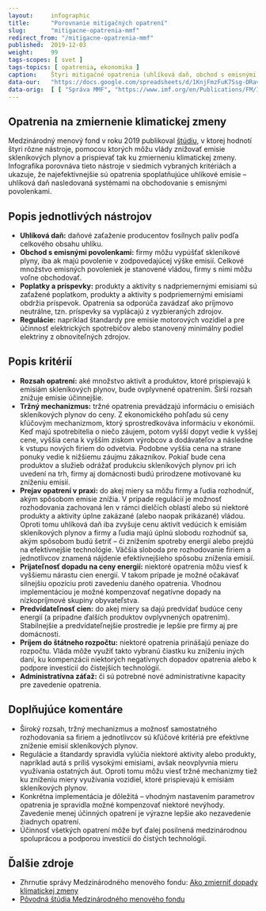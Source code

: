 ```yaml
---
layout:     infographic
title:      "Porovnanie mitigačných opatrení"
slug:       "mitigacne-opatrenia-mmf"
redirect_from: "/mitigacne-opatrenia-mmf"
published:  2019-12-03
weight:     99
tags-scopes: [ svet ]
tags-topics: [ opatrenia, ekonomika ]
caption:    Štyri mitigačné opatrenia (uhlíková daň, obchod s emisnými povolenkami, poplatky a príspevky, regulácia) sú porovnávané na základe siedmich kritérií. Správa Medzinárodného menového fondu ukazuje, že najúčinnejší opatreniami sú uhlíková daň a emisné povolenky.
data-our:   "https://docs.google.com/spreadsheets/d/1KnjFmzFuK7Ssg-DRavuMJ2l9C7YU1uP6hQkScCyCRZE/edit?usp=sharing"
data-orig:	[ [ "Správa MMF", "https://www.imf.org/en/Publications/FM/Issues/2019/09/12/fiscal-monitor-october-2019" ] ]
---
```


## Opatrenia na zmiernenie klimatickej zmeny

Medzinárodný menový fond v roku 2019 publikoval [štúdiu](https://www.imf.org/en/Publications/FM/Issues/2019/09/12/fiscal-monitor-october-2019 ), v ktorej hodnotí štyri rôzne nástroje, pomocou ktorých môžu vlády znižovať emisie skleníkových plynov a prispievať tak ku zmierneniu klimatickej zmeny. Infografika porovnáva tieto nástroje v siedmich vybraných kritériách a ukazuje, že najefektívnejšie sú opatrenia spoplatňujúce uhlíkové emisie – uhlíková daň nasledovaná systémami na obchodovanie s emisnými povolenkami.

## Popis jednotlivých nástrojov

* **Uhlíková daň:** daňové zaťaženie producentov fosílnych palív podľa celkového obsahu uhlíku.
* **Obchod s emisnými povolenkami:** firmy môžu vypúšťať skleníkové plyny, iba ak majú povolenie v zodpovedajúcej výške emisií. Celkové množstvo emisných povoleniek je stanovené vládou, firmy s nimi môžu voľne obchodovať.
* **Poplatky a príspevky:** produkty a aktivity s nadpriemernými emisiami sú zaťažené poplatkom, produkty a aktivity s podpriemernými emisiami obdržia príspevok. Opatrenia sa odporúča zavádzať ako príjmovo neutrálne, tzn. príspevky sa vyplácajú z vyzbieraných zdrojov.
* **Regulácie:** napríklad štandardy pre emisie motorových vozidiel a pre účinnosť elektrických spotrebičov alebo stanovený minimálny podiel elektriny z obnoviteľných zdrojov.

## Popis kritérií

* **Rozsah opatrení:** aké množstvo aktivít a produktov, ktoré prispievajú k emisiám skleníkových plynov, bude ovplyvnené opatrením. Širší rozsah znižuje emisie účinnejšie.
* **Tržný mechanizmus:** tržné opatrenia prevádzajú informáciu o emisiách skleníkových plynov do ceny. Z ekonomického pohľadu sú ceny kľúčovým mechanizmom, ktorý sprostredkováva informáciu v ekonómii. Keď majú spotrebitelia o niečo záujem, potom vyšší dopyt vedie k vyššej cene, vyššia cena k vyšším ziskom výrobcov a dodávateľov a následne k vstupu nových firiem do odvetvia. Podobne vyššia cena na strane ponuky vedie k nižšiemu záujmu zákazníkov. Pokiaľ bude cena produktov a služieb odrážať produkciu skleníkových plynov pri ich uvedení na trh, firmy aj domácnosti budú prirodzene motivované ku zníženiu emisií.
* **Prejav opatrení v praxi:** do akej miery sa môžu firmy a ľudia rozhodnúť, akým spôsobom emisie znížia. V prípade regulácií je možnosť rozhodovania zachovaná len v rámci dielčích oblastí alebo sú niektoré produkty a aktivity úplne zakázané (alebo naopak prikázané) vládou. Oproti tomu uhlíková daň iba zvyšuje cenu aktivít vedúcich k emisiám skleníkových plynov a firmy a ľudia majú úplnú slobodu rozhodnúť sa, akým spôsobom budú šetriť – či znížením spotreby energií alebo prejdú na efektívnejšie technológie. Väčšia sloboda pre rozhodovanie firiem a jednotlivcov znamená nájdenie efektívnejšieho spôsobu zníženia emisií.
* **Prijateľnosť dopadu na ceny energií:** niektoré opatrenia môžu viesť k vyššiemu nárastu cien energií. V takom prípade je možné očakávať silnejšiu opozíciu proti zavedeniu daného opatrenia. Vhodnou implementáciou je možné kompenzovať negatívne dopady na nízkopríjmové skupiny obyvateľstva.
* **Predvídateľnosť cien:** do akej miery sa dajú predvídať budúce ceny energií (a prípadne ďalších produktov ovplyvnených opatrením). Stabilnejšie a predvídateľnejšie prostredie je lepšie pre firmy aj pre domácnosti.
* **Príjem do štátneho rozpočtu:** niektoré opatrenia prinášajú peniaze do rozpočtu. Vláda môže využiť takto vybranú čiastku ku zníženiu iných daní, ku kompenzácii niektorých negatívnych dopadov opatrenia alebo k podpore investícií do čistejších technológií.
* **Administratívna záťaž:** či sú potrebné nové administratívne kapacity pre zavedenie opatrenia.

## Doplňujúce komentáre

* Široký rozsah, tržný mechanizmus a možnosť samostatného rozhodovania sa firiem a jednotlivcov sú kľúčové kritériá pre efektívne zníženie emisií skleníkových plynov.
* Regulácie a štandardy spravidla vylúčia niektoré aktivity alebo produkty, napríklad autá s príliš vysokými emisiami, avšak neovplyvnia mieru využívania ostatných áut. Oproti tomu môžu viesť tržné mechanizmy tiež ku zníženiu miery využívania vozidiel, ktoré prispievajú k emisiám skleníkových plynov.
* Konkrétna implementácia je dôležitá – vhodným nastavením parametrov opatrenia je spravidla možné kompenzovať niektoré nevýhody. Zavedenie menej účinných opatrení je výrazne lepšie ako nezavedenie žiadnych opatrení.
* Účinnosť všetkých opatrení môže byť ďalej posilnená medzinárodnou spoluprácou a podporou investícií do čistých technológií.

## Ďalšie zdroje

* Zhrnutie správy Medzinárodného menového fondu: [Ako zmierniť dopady klimatickej zmeny](/studie/2019-mitigacne-opatrenia-mmf)
* [Pôvodná štúdia Medzinárodného menového fondu](https://www.imf.org/en/Publications/FM/Issues/2019/09/12/fiscal-monitor-october-2019)

